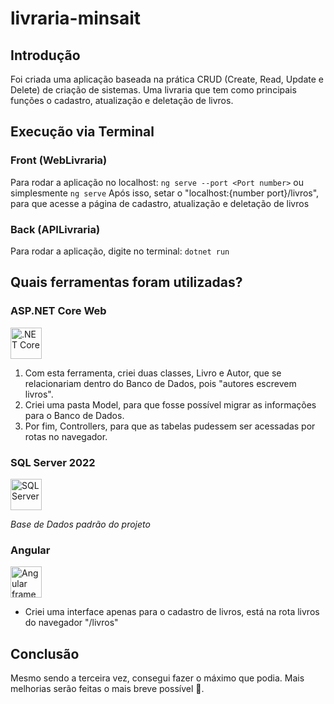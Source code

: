 # livraria-minsait

## Introdução
Foi criada uma aplicação baseada na prática CRUD (Create, Read, Update e Delete) de criação de sistemas. Uma livraria que tem como principais funções o cadastro, atualização e deletação de livros.

## Execução via Terminal

### Front (WebLivraria)
Para rodar a aplicação no localhost: `ng serve --port <Port number>` ou simplesmente `ng serve`
Após isso, setar o "localhost:{number port}/livros", para que acesse a página de cadastro, atualização e deletação de livros

### Back (APILivraria)
Para rodar a aplicação, digite no terminal: `dotnet run`

## Quais ferramentas foram utilizadas?

### ASP.NET Core Web
<img src="https://tr.metacomplex.com/wp-content/uploads/2021/06/NET_Core_Logo.svg_.png/" alt=".NET Core" width="50" height="50">

1. Com esta ferramenta, criei duas classes, Livro e Autor, que se relacionariam dentro do Banco de Dados, pois "autores escrevem livros".
2. Criei uma pasta Model, para que fosse possível migrar as informações para o Banco de Dados.
3. Por fim, Controllers, para que as tabelas pudessem ser acessadas por rotas no navegador.

### SQL Server 2022
<img src="https://cdn-icons-png.flaticon.com/512/5968/5968306.png" alt="SQL Server" width="50" height="50">

*Base de Dados padrão do projeto*

### Angular

<img src="https://cdn2.iconfinder.com/data/icons/designer-skills/128/angular-512.png" alt="Angular framework" width="50" height="50">

- Criei uma interface apenas para o cadastro de livros, está na rota livros do navegador "/livros"

## Conclusão

Mesmo sendo a terceira vez, consegui fazer o máximo que podia. Mais melhorias serão feitas o mais breve possível 🙆.
